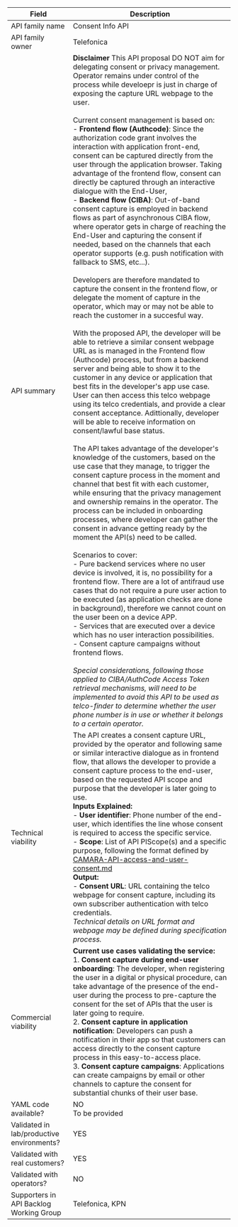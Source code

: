 | **Field** | Description | 
| ---- | ----- |
| API family name | Consent Info API| 
| API family owner | Telefonica |
| API summary | **Disclaimer** This API proposal DO NOT aim for delegating consent or privacy management. Operator remains under control of the process while develoepr is just in charge of exposing the capture URL webpage to the user.<br><br>Current consent management is based on: <br>- **Frontend flow (Authcode)**: Since the authorization code grant involves the interaction with application front-end, consent can be captured directly from the user through the application browser. Taking advantage of the frontend flow, consent can directly be captured through an interactive dialogue with the End-User,  <br>- **Backend flow (CIBA)**: Out-of-band consent capture is employed in backend flows as part of asynchronous CIBA flow, where operator gets in charge of reaching the End-User and capturing the consent if needed, based on the channels that each operator supports (e.g. push notification with fallback to SMS, etc...).<br> <br> Developers are therefore mandated to capture the consent in the frontend flow, or delegate the moment of capture in the operator, which may or may not be able to reach the customer in a succesful way. <br><br> With the proposed API, the developer will be able to retrieve a similar consent webpage URL as is managed in the Frontend flow (Authcode) process, but from a backend server and being able to show it to the customer in any device or application that best fits in the developer's app use case. User can then access this telco webpage using its telco credentials, and provide a clear consent acceptance. Adittionally, developer will be able to receive information on consent/lawful base status. <br><br>The API takes advantage of the developer's knowledge of the customers, based on the use case that they manage, to trigger the consent capture process in the moment and channel that best fit with each customer, while ensuring that the privacy management and ownership remains in the operator. The process can be included in onboarding processes, where developer can gather the consent in advance getting ready by the moment the API(s) need to be called. <br><br> Scenarios to cover:<br> - Pure backend services where no user device is involved, it is, no possibility for a frontend flow. There are a lot of antifraud use cases that do not require a pure user action to be executed (as application checks are done in background), therefore we cannot count on the user been on a device APP. <br> - Services that are executed over a device which has no user interaction possibilities.<br> - Consent capture campaigns without frontend flows. <br><br> _Special considerations, following those applied to CIBA/AuthCode Access Token retrieval mechanisms, will need to be implemented to avoid this API to be used as telco-finder to determine whether the user phone number is in use or whether it belongs to a certain operator._  |
| Technical viability | The API creates a consent capture URL, provided by the operator and following same or similar interactive dialogue as in frontend flow, that allows the developer to provide a consent capture process to the end-user, based on the requested API scope and purpose that the developer is later going to use. <br>**Inputs Explained:**<br>- **User identifier**: Phone number of the end-user, which identifies the line whose consent is required to access the specific service.<br>- **Scope**: List of API PIScope(s) and a specific  purpose, following the format defined by [CAMARA-API-access-and-user-consent.md](https://github.com/camaraproject/IdentityAndConsentManagement/blob/main/documentation/CAMARA-API-access-and-user-consent.md) <br>**Output:**<br>- **Consent URL**: URL containing the telco webpage for consent capture, including its own subscriber authentication with telco credentials. <br> _Technical details on URL format and webpage may be defined during specification process._|
| Commercial viability | **Current use cases validating the service:**<br> 1. **Consent capture during end-user onboarding**: The developer, when registering the user in a digital or physical procedure, can take advantage of the presence of the end-user during the process to pre-capture the consent for the set of APIs that the user is later going to require. <br> 2. **Consent capture in application notification**: Developers can push a notification in their app so that customers can access directly to the consent capture process in this easy-to-access place. <br> 3. **Consent capture campaigns**: Applications can create campaigns by email or other channels to capture the consent for substantial chunks of their user base. | 
| YAML code available? | NO<br> To be provided  |
| Validated in lab/productive environments? | YES |
| Validated with real customers? | YES |
| Validated with operators? | NO<br> |
| Supporters in API Backlog Working Group | Telefonica, KPN |

